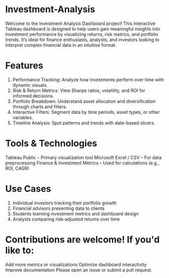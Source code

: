 # Investment-Analysis
Welcome to the Investment Analysis Dashboard project! This interactive Tableau dashboard is designed to help users gain meaningful insights into investment performance by visualizing returns, risk metrics, and portfolio trends. It’s ideal for finance enthusiasts, analysts, and investors looking to interpret complex financial data in an intuitive format.

# Features
1) Performance Tracking: Analyze how investments perform over time with dynamic visuals.
2) Risk & Return Metrics: View Sharpe ratios, volatility, and ROI for informed decisions.
3) Portfolio Breakdown: Understand asset allocation and diversification through charts and filters.
4) Interactive Filters: Segment data by time periods, asset types, or other variables.
5) Timeline Analysis: Spot patterns and trends with date-based slicers.

# Tools & Technologies

Tableau Public – Primary visualization tool
Microsoft Excel / CSV – For data preprocessing
Finance & Investment Metrics – Used for calculations (e.g., ROI, CAGR)

# Use Cases
1) Individual investors tracking their portfolio growth
2) Financial advisors presenting data to clients
3) Students learning investment metrics and dashboard design
4) Analysts comparing risk-adjusted returns over time

# Contributions are welcome! If you'd like to:
Add more metrics or visualizations
Optimize dashboard interactivity
Improve documentation
Please open an issue or submit a pull request.
